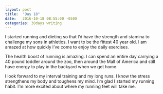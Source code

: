 ```yaml
---
layout: post
title:  "Day 18"
date:   2016-10-18 08:55:00 -0500
categories: 30days writing
---
```

I started running and dieting so that I’d have the strength and stamina to challenge my sons in athletics. I want to be the fittest 40 year old. I am amazed at how quickly I’ve come to enjoy the daily exercises.

The health boost of running is amazing. I can spend an entire day carrying a 40 pound toddler around the zoo, then around the Mall of America and still have energy to play in the backyard when we get home.

I look forward to my interval training and my long runs. I know the stress strengthens my body and toughens my mind. I’m glad I started my running habit. I’m more excited about where my running feet will take me.